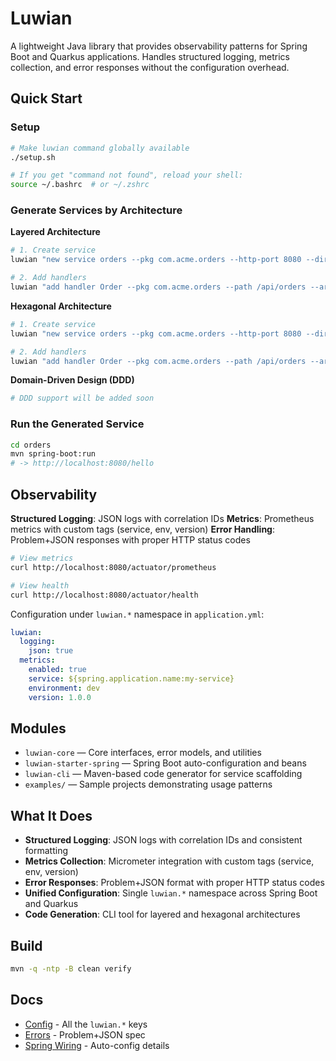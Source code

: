 
# Luwian

A lightweight Java library that provides observability patterns for Spring Boot and Quarkus applications. Handles structured logging, metrics collection, and error responses without the configuration overhead.

## Quick Start

### Setup
```bash
# Make luwian command globally available
./setup.sh

# If you get "command not found", reload your shell:
source ~/.bashrc  # or ~/.zshrc
```

### Generate Services by Architecture

**Layered Architecture**
```bash
# 1. Create service
luwian "new service orders --pkg com.acme.orders --http-port 8080 --dir .."
```

```bash
# 2. Add handlers
luwian "add handler Order --pkg com.acme.orders --path /api/orders --arch layered --root ../orders"
```

**Hexagonal Architecture**
```bash
# 1. Create service
luwian "new service orders --pkg com.acme.orders --http-port 8080 --dir .."
```

```bash
# 2. Add handlers
luwian "add handler Order --pkg com.acme.orders --path /api/orders --arch hex --root ../orders"
```

**Domain-Driven Design (DDD)**
```bash
# DDD support will be added soon
```


### Run the Generated Service
```bash
cd orders
mvn spring-boot:run
# -> http://localhost:8080/hello
```

## Observability

**Structured Logging**: JSON logs with correlation IDs
**Metrics**: Prometheus metrics with custom tags (service, env, version)
**Error Handling**: Problem+JSON responses with proper HTTP status codes

```bash
# View metrics
curl http://localhost:8080/actuator/prometheus

# View health
curl http://localhost:8080/actuator/health
```

Configuration under `luwian.*` namespace in `application.yml`:
```yaml
luwian:
  logging:
    json: true
  metrics:
    enabled: true
    service: ${spring.application.name:my-service}
    environment: dev
    version: 1.0.0
```

## Modules

- `luwian-core` — Core interfaces, error models, and utilities
- `luwian-starter-spring` — Spring Boot auto-configuration and beans
- `luwian-cli` — Maven-based code generator for service scaffolding
- `examples/` — Sample projects demonstrating usage patterns

## What It Does

- **Structured Logging**: JSON logs with correlation IDs and consistent formatting
- **Metrics Collection**: Micrometer integration with custom tags (service, env, version)
- **Error Responses**: Problem+JSON format with proper HTTP status codes
- **Unified Configuration**: Single `luwian.*` namespace across Spring Boot and Quarkus
- **Code Generation**: CLI tool for layered and hexagonal architectures

## Build
```bash
mvn -q -ntp -B clean verify
```

## Docs
- [Config](CONFIG.md) - All the `luwian.*` keys
- [Errors](ERRORS.md) - Problem+JSON spec
- [Spring Wiring](STARTER-WIRING.md) - Auto-config details
